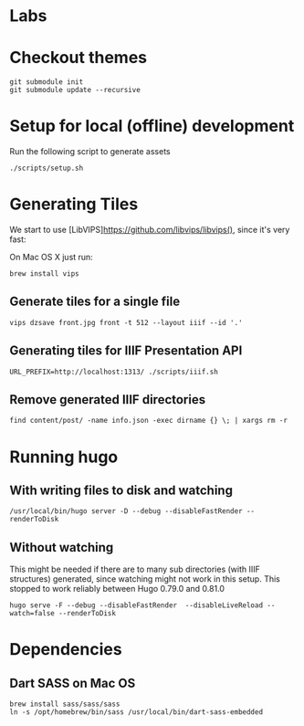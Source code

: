 Labs
====

# Checkout themes

```
git submodule init
git submodule update --recursive
```

# Setup for local (offline) development

Run the following script to generate assets

```
./scripts/setup.sh
```

# Generating Tiles

We start to use [LibVIPS]https://github.com/libvips/libvips(), since it's very fast:

On Mac OS X just run:

```
brew install vips
```

## Generate tiles for a single file

```
vips dzsave front.jpg front -t 512 --layout iiif --id '.'
```

## Generating tiles for IIIF Presentation API

```
URL_PREFIX=http://localhost:1313/ ./scripts/iiif.sh
```

## Remove generated IIIF directories

```
find content/post/ -name info.json -exec dirname {} \; | xargs rm -r
```

# Running hugo

## With writing files to disk and watching

```
/usr/local/bin/hugo server -D --debug --disableFastRender --renderToDisk
```

## Without watching

This might be needed if there are to many sub directories (with IIIF structures) generated, since watching might not work in this setup.
This stopped to work reliably between Hugo 0.79.0 and 0.81.0

```
hugo serve -F --debug --disableFastRender  --disableLiveReload --watch=false --renderToDisk
```

# Dependencies

## Dart SASS on Mac OS

```
brew install sass/sass/sass
ln -s /opt/homebrew/bin/sass /usr/local/bin/dart-sass-embedded
```
